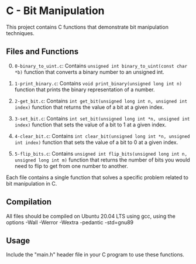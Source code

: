 # C - Bit Manipulation

This project contains C functions that demonstrate bit manipulation techniques.

## Files and Functions

0. `0-binary_to_uint.c`: Contains `unsigned int binary_to_uint(const char *b)` function that converts a binary number to an unsigned int.

1. `1-print_binary.c`: Contains `void print_binary(unsigned long int n)` function that prints the binary representation of a number.

2. `2-get_bit.c`: Contains `int get_bit(unsigned long int n, unsigned int index)` function that returns the value of a bit at a given index.

3. `3-set_bit.c`: Contains `int set_bit(unsigned long int *n, unsigned int index)` function that sets the value of a bit to 1 at a given index.

4. `4-clear_bit.c`: Contains `int clear_bit(unsigned long int *n, unsigned int index)` function that sets the value of a bit to 0 at a given index.

5. `5-flip_bits.c`: Contains `unsigned int flip_bits(unsigned long int n, unsigned long int m)` function that returns the number of bits you would need to flip to get from one number to another.

Each file contains a single function that solves a specific problem related to bit manipulation in C.

## Compilation

All files should be compiled on Ubuntu 20.04 LTS using gcc, using the options -Wall -Werror -Wextra -pedantic -std=gnu89

## Usage

Include the "main.h" header file in your C program to use these functions.